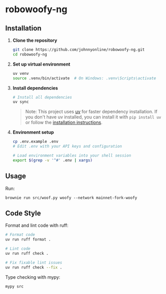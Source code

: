 # robowoofy-ng

## Installation

1. **Clone the repository**
   ```bash
   git clone https://github.com/johnnyonline/robowoofy-ng.git
   cd robowoofy-ng
   ```

2. **Set up virtual environment**
   ```bash
   uv venv
   source .venv/bin/activate  # On Windows: .venv\Scripts\activate
   ```

3. **Install dependencies**
   ```bash
   # Install all dependencies
   uv sync
   ```

   > Note: This project uses [uv](https://github.com/astral-sh/uv) for faster dependency installation. If you don't have uv installed, you can install it with `pip install uv` or follow the [installation instructions](https://github.com/astral-sh/uv#installation).

4. **Environment setup**
   ```bash
   cp .env.example .env
   # Edit .env with your API keys and configuration

   # Load environment variables into your shell session
   export $(grep -v '^#' .env | xargs)
   ```

## Usage

Run:
```shell
brownie run src/woof.py woofy --network mainnet-fork-woofy
```

## Code Style

Format and lint code with ruff:
```bash
# Format code
uv run ruff format .

# Lint code
uv run ruff check .

# Fix fixable lint issues
uv run ruff check --fix .
```

Type checking with mypy:
```bash
mypy src
```